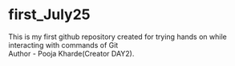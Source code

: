 # first_July25
This is my first github repository created for trying hands on while interacting with commands of Git
<br>
Author - Pooja Kharde(Creator DAY2).

